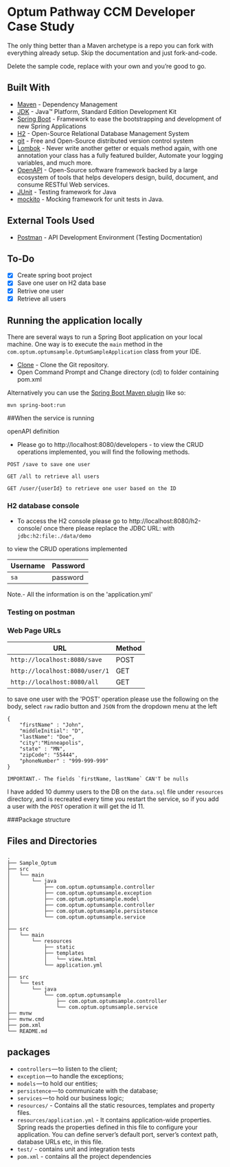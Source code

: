# Optum Pathway CCM Developer Case Study


The only thing better than a Maven archetype is a repo you can fork with everything already setup. Skip the documentation and just fork-and-code.

Delete the sample code, replace with your own and you’re good to go.

## Built With

* 	[Maven](https://maven.apache.org/) - Dependency Management
* 	[JDK](http://www.oracle.com/technetwork/java/javase/downloads/jdk8-downloads-2133151.html) - Java™ Platform, Standard Edition Development Kit
* 	[Spring Boot](https://spring.io/projects/spring-boot) - Framework to ease the bootstrapping and development of new Spring Applications
* 	[H2](https://www.h2database.com) - Open-Source Relational Database Management System
* 	[git](https://git-scm.com/) - Free and Open-Source distributed version control system
* 	[Lombok](https://projectlombok.org/) - Never write another getter or equals method again, with one annotation your class has a fully featured builder, Automate your logging variables, and much more.
* 	[OpenAPI](https://swagger.io/specification/) - Open-Source software framework backed by a large ecosystem of tools that helps developers design, build, document, and consume RESTful Web services.
* 	[JUnit](https://junit.org/) - Testing framework for Java
* 	[mockito](https://swagger.io/specification/) - Mocking framework for unit tests in Java.


## External Tools Used

* 	[Postman](https://www.getpostman.com/) - API Development Environment (Testing Docmentation)

## To-Do

* 	[x] Create spring boot project
* 	[x] Save one user on H2 data base
* 	[x] Retrive one user
* 	[x] Retrieve all users

## Running the application locally

There are several ways to run a Spring Boot application on your local machine. One way is to execute the `main` method in the `com.optum.optumsample.OptumSampleApplication` class from your IDE.

* [Clone](https://github.com/frankdglez/optumSampleProject) - Clone the Git repository.
* 	Open Command Prompt and Change directory (cd) to folder containing pom.xml

Alternatively you can use the [Spring Boot Maven plugin](https://docs.spring.io/spring-boot/docs/current/reference/html/build-tool-plugins-maven-plugin.html) like so:

```shell
mvn spring-boot:run
```
##When the service is running

openAPI definition
* Please go to http://localhost:8080/developers - to view the CRUD operations implemented, you will find the following methods.
```
POST /save to save one user
```
```
GET /all to retrieve all users
```
```
GET /user/{userId} to retrieve one user based on the ID
```

### H2 database console
* To access the H2 console please go to http://localhost:8080/h2-console/ once there please replace the JDBC URL: with `jdbc:h2:file:./data/demo`

to view the CRUD operations implemented

|  Username     |  Password |
|---------------|-----------|
|`sa`   | password  |

Note.- All the information is on the 'application.yml'


### Testing on postman



### Web Page URLs

|  URL |  Method |
|----------|--------------|
|`http://localhost:8080/save`       | POST |
|`http://localhost:8080/user/1`         | GET |
|`http://localhost:8080/all` | GET |

to save one user with the 'POST' operation please use the following on the body, select `raw` radio button and `JSON` from the dropdown menu at the left

```
{
    "firstName" : "John",
    "middleInitial": "D",
    "lastName": "Doe",
    "city":"Minneapolis",
    "state" : "MN",
    "zipCode": "55444",
    "phoneNumber" : "999-999-999"
}

IMPORTANT.- The fields `firstName, lastName` CAN'T be nulls
```

I have added 10 dummy users to the DB on the `data.sql` file under `resources` directory, and is recreated every time you restart the service, so if you add a user with the `POST` operation it will get the id 11.

###Package structure

## Files and Directories

```text
.
├── Sample_Optum
├── src
│   └── main
│       └── java
│           ├── com.optum.optumsample.controller
│           ├── com.optum.optumsample.exception
│           ├── com.optum.optumsample.model
│           ├── com.optum.optumsample.controller
│           ├── com.optum.optumsample.persistence
│           └── com.optum.optumsample.service
│           
├── src
│   └── main
│       └── resources
│           ├── static
│           ├── templates
│           │   └── view.html
│           └── application.yml
│           
├── src
│   └── test
│       └── java
│           └── com.optum.optumsample
│               ├── com.optum.optumsample.controller
│               └── com.optum.optumsample.service
├── mvnw
├── mvnw.cmd
├── pom.xml
└── README.md
```

## packages

* 	`controllers` — to listen to the client;
* 	`exception` — to handle the exceptions;
* 	`models` — to hold our entities;
* 	`persistence` — to communicate with the database;
* 	`services` — to hold our business logic;
* 	`resources/` - Contains all the static resources, templates and property files.
* 	`resources/application.yml` - It contains application-wide properties. Spring reads the properties defined in this file to configure your application. You can define server’s default port, server’s context path, database URLs etc, in this file.
* 	`test/` - contains unit and integration tests
* 	`pom.xml` - contains all the project dependencies
